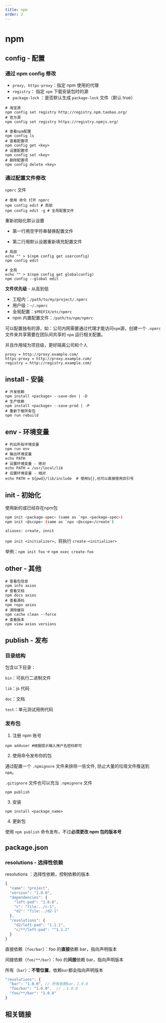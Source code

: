 ```yaml
---
title: npm
order: 2
---
```


# npm

## config - 配置

### 通过 npm config 修改

- `proxy, https-proxy`：指定 npm 使用的代理
- `registry`： 指定 `npm` 下载安装包时的源
- `package-lock` ：是否默认生成 `package-lock` 文件（默认 true）

```shell
# 淘宝源
npm config set registry http://registry.npm.taobao.org/
# 官方源
npm config set registry https://registry.npmjs.org/
```

```shell
# 查看npm配置
npm config ls
# 查看配置项
npm config get <key>
# 设置配置项
npm config set <key>
# 删除配置项
npm config delete <key>
```

### 通过配置文件修改

`npmrc` 文件

```shell
# 使用 命令 打开 npmrc
npm config edit # 局部
npm config edit -g # 全局配置文件
```

重新初始化默认设置

- 第一行用空字符串替换配置文件

- 第二行用默认设置重新填充配置文件

```shell
# 局部
echo "" > $(npm config get userconfig)
npm config edit

# 全局
echo "" > $(npm config get globalconfig)
npm config --global edit
```

**文件优先级** - 从高到低

- 工程内：`/path/to/my/project/.npmrc`
- 用户级：`~/.npmrc`
- 全局配置：`$PREFIX/etc/npmrc`
- npm 内置配置文件：`/path/to/npm/npmrc`

可以配置独有的源，如：公司内网需要通过代理才能访问`npm`源，创建一个 `.npmrc` 文件来共享需要在团队间共享的 `npm` 运行相关配置。

并且作用域为项目级，更好隔离公司和个人

```shell
proxy = http://proxy.example.com/
https-proxy = http://proxy.example.com/
registry = http://registry.example.com/
```

## install - 安装

```shell
# 开发依赖
npm install <package> --save-dev | -D
# 生产依赖
npm install <package> --save-prod | -P
# 重新下载所有包
npm run rebuild
```

## env - 环境变量

```shell
# 列出所有环境变量
npm run env
# 输出环境变量
echo PATH
# 设置环境变量 - 绝对
echo PATH = /usr/local/lib
# 设置环境变量 - 相对
echo PATH = ${pwd}/lib/include  # 使用${},也可以直接使用双引号
```

## init - 初始化

使用新的或已经存在npm包

```bash
npm init <package-spec> (same as `npx <package-spec>)
npm init <@scope> (same as `npx <@scope>/create`)

aliases: create, innit
```

`npm init <initializer>`，将执行 `create-<initializer>`

举例：`npm init foo` -> `npm exec create-foo`



## other - 其他

```shell
# 查看包信息
npm info axios
# 查看文档
npm docs axios
# 查看源码
npm repo axios
# 清除缓存
npm cache clean --force
# 查看版本
npm view axios versions
```

## publish - 发布

### 目录结构

包含以下目录：

`bin`：可执行二进制文件

`lib`：js 代码

`doc`：文档

`test`：单元测试用例代码

### 发布包

1. 注册 npm 账号

```shell
npm adduser #根据提示输入用户名密码即可
```

2. 使用命令发布你的包

通过配置一个 `.npmignore` 文件来排除一些文件, 防止大量的垃圾文件推送到 `npm`。

`.gitignore` 文件也可以充当 `.npmignore` 文件

```shell
npm publish
```

3. 安装

```shell
npm install <package_name>
```

4. 更新包

使用 `npm publish` 命令发布，不过**必须更改 npm 包的版本号**

## package.json

### resolutions - 选择性依赖

resolutions ：选择性依赖，控制依赖的版本

```js
{
  "name": "project",
  "version": "1.0.0",
  "dependencies": {
    "left-pad": "1.0.0",
    "c": "file:../c-1",
    "d2": "file:../d2-1"
  },
  "resolutions": {
    "d2/left-pad": "1.1.1",
    "c/**/left-pad": "^1.1.2"
  }
}
```

直接依赖（`foo/bar`）：foo 的**直接**依赖 bar，指向声明版本

间接依赖（`foo/**/bar`）：foo 的**间接**依赖 bar，指向声明版本

所有（`bar`）：**不管位置**，依赖`bar`都会指向声明版本

```js
"resolutions": {
  "bar": "1.0.0", // 所有依赖bar，1.0.0
  "foo/bar": "1.0.0",  // ，1.0.0
  "foo/**/bar": "1.0.0"
}
```



## 相关链接
